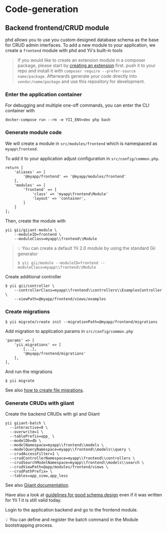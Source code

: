 Code-generation
===============

Backend frontend/CRUD module
-----------------------

phd allows you to use you custom designed database schema as the base for CRUD admin interfaces.
To add a new module to your application, we create a `frontend` module with phd and Yii's built-in tools

> If you would like to create an extension module in a composer package, please start by 
> [creating an extension](44-extension-development.md) first.
> push it to your repo and install it with `composer require --prefer-source name/package`. 
> Afterwards generate your code directly into `vendor/name/package` and use this repository for development.

### Enter the application container

For debugging and multiple one-off commands, you can enter the CLI container with

    docker-compose run --rm -e YII_ENV=dev php bash

### Generate module code

We will create a module in `src/modules/frontend` which is namespaced as `myapp\frontend`.

To add it to your application adjust configuration in `src/config/common.php`.

    return [
        'aliases' => [
            '@myapp/frontend' => '@myapp/modules/frontend'
        ],
        'modules' => [
            'frontend' => [
                'class' => 'myapp\frontend\Module'
                'layout' => 'container',
            ]
        ]
    ];

Then, create the module with

    yii gii/giiant-module \
        --moduleID=frontend \
        --moduleClass=myapp\\frontend\\Module

> :bulb: You can create a default Yii 2.0 module by using the standard Gii generator    
>    
>     $ yii gii/module --moduleID=frontend --moduleClass=myapp\\frontend\\Module

Create additional controller

    $ yii gii/controller \
        --controllerClass=myapp\\frontend\\controllers\\ExamplesController \
        --viewPath=@myapp/frontend/views/examples


### Create migrations

	$ yii migrate/create init --migrationPath=@myapp/frontend/migrations

Add migration to application params in `src/config/common.php`

    'params' => [
        'yii.migrations' => [
            [...],
            '@myapp/frontend/migrations'
        ],
    ],

And run the migrations
    
    $ yii migrate

See also [how to create file migrations](database-migrations-from-file.md).

### Generate CRUDs with giiant 

Create the backend CRUDs with gii and Giiant

    yii giiant-batch \
      --interactive=0 \
      --overwrite=1 \
      --tablePrefix=app_ \
      --modelDb=db \
      --modelNamespace=myapp\\frontend\\models \
      --modelQueryNamespace=myapp\\frontend\\models\\query \
      --crudAccessFilter=1 \
      --crudControllerNamespace=myapp\\frontend\\controllers \
      --crudSearchModelNamespace=myapp\\frontend\\models\\search \
      --crudViewPath=@app/modules/frontend/views \
      --crudPathPrefix= \
      --tables=app_view,app_less

See also [Giiant documentation](https://github.com/schmunk42/yii2-giiant/blob/master/README.md).

Have also a look at [guidelines for good schema design](http://www.yiiframework.com/wiki/227/guidelines-for-good-schema-design/)
even if it was written for Yii 1 it is still valid today. 

Login to the application backend and go to the frontend module.

:bulb: You can define and register the batch command in the Module bootstrapping process.
